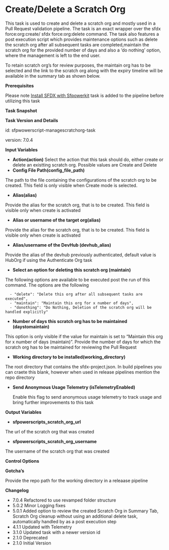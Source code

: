 # Create/Delete a Scratch Org

This task is used to create and delete a scratch org and mostly used in a Pull Request validation pipeline. The task is an exact wrapper over the sfdx force:org:create/ sfdx force:org:delete command. The task also features a post execution script which provides maintenance options such as delete the scratch org after all subsequent tasks are completed,maintain the scratch org for the provided number of days and also a ‘do nothing’ option, where the management is left to the end user.

To retain scratch org’s for review purposes, the maintain org has to be selected and the link to the scratch org along with the expiry timeline will be available in the summary tab as shown below.

**Prerequisites**

Please note [Install SFDX with Sfpowerkit](install-sfdx-cli-with-sfpowerkit.md) task is added to the pipeline before utilizing this task

**Task Snapshot**

**Task Version and Details**

id: sfpwowerscript-managescratchorg-task

version: 7.0.4

**Input Variables**

* **Action\(action\)** Select the action that this task should do, either create or delete an existting scratch org. Possible values are Create and Delete
* **Config File Path\(config\_file\_path\)**

The path to the file containing the configurations of the scratch org to be created. This field is only visible when Create mode is selected.

* **Alias\(alias\)**

Provide the alias for the scratch org, that is to be created. This field is visible only when create is activated

* **Alias or username of the target org\(alias\)**

Provide the alias for the scratch org, that is to be created. This field is visible only when create is activated

* **Alias/username of the DevHub \(devhub\_alias\)**

Provide the alias of the devhub previously authenticated, default value is HubOrg if using the Authenticate Org task

* **Select an option for deleting this scratch org \(maintain\)**

The following options are available to be executed post the run of this command. The options are the following

```text
  - "delete": "Delete this org after all subsequent tasks are executed",
  - "maintain": "Maintain this org for x number of days",
  - "donothing": "Do Nothing, Deletion of the scratch org will be handled explicitly"
```

* **Number of days this scratch org has to be maintained \(daystomaintain\)**

This option is only visible if the value for maintain is set to “Maintain this org for x number of days \(maintain\)”. Provide the number of days for which the scratch org has to be maintained for reviewing the Pull Request

* **Working directory to be installed\(working\_directory\)**

The root directory that contains the sfdx-project.json. In build pipelines you can craete this blank, however when used in release pipelines mention the repo directory

* **Send Anonymous Usage Telemetry \(isTelemetryEnabled\)**

  Enable this flag to send anonymous usage telemetry to track usage and bring further improvements to this task

**Output Variables**

* **sfpowerscripts\_scratch\_org\_url**

The url of the scratch org that was created

* **sfpowerscripts\_scratch\_org\_username**

The username of the scratch org that was created

**Control Options**

**Gotcha’s**

Provide the repo path for the working directory in a releaase pipeline

**Changelog**

* 7.0.4 Refactored to use revamped folder structure
* 5.0.2 Minor Logging fixes
* 5.0.1 Added option to review the created Scratch Org in Summary Tab, Scratch Org cleanup without using an additional delete task, automatically handled by as a post execution step
* 4.1.1 Updated with Telemetry
* 3.1.0 Updated task with a newer version id
* 2.1.0 Deprecated
* 2.1.0 Initial Version

